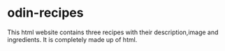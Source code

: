 # odin-recipes

This html website contains three recipes with their description,image and ingredients.
It is completely made up of html.